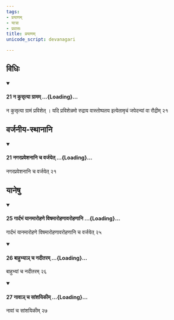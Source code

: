 ```yaml
---
tags:
- प्रयाणम्
- यात्रा
- प्रवासः
title: प्रयाणम्
unicode_script: devanagari

---
```

## विधिः
<div class="js_include" newlevelforh1="4" unfilled url="/vedAH_yajuH/taittirIyam/sUtram/ApastambaH/dharma-sUtram/vishvAsa-prastutiH/1/11/31/21_na_kusRtyA_grAmam.md">
<details open><summary><h4>21 न कुसृत्या ग्रामम् ...{Loading}...</h4></summary>

न कुसृत्या ग्रामं प्रविशेत् । यदि प्रविशेन्नमो रुद्राय वास्तोष्पतय इत्येतामृचं जपेदन्यां वा रौद्रीम् २१
</details>
</div>
  

## वर्जनीय-स्थानानि
<div class="js_include" newlevelforh1="4" unfilled url="/vedAH_yajuH/taittirIyam/sUtram/ApastambaH/dharma-sUtram/vishvAsa-prastutiH/1/11/32/21_nagarapraveshanAni_cha_varjayet.md">
<details open><summary><h4>21 नगरप्रवेशनानि च वर्जयेत् ...{Loading}...</h4></summary>

नगरप्रवेशनानि च वर्जयेत् २१
</details>
</div>
  

## यानेषु
<div class="js_include" newlevelforh1="4" unfilled url="/vedAH_yajuH/taittirIyam/sUtram/ApastambaH/dharma-sUtram/vishvAsa-prastutiH/1/11/32/25_gArdabhaM_yAnamArohaNe_viShamArohaNAvarohaNAni.md">
<details open><summary><h4>25 गार्दभं यानमारोहणे विषमारोहणावरोहणानि ...{Loading}...</h4></summary>

गार्दभं यानमारोहणे विषमारोहणावरोहणानि च वर्जयेत् २५
</details>
</div>
<div class="js_include" newlevelforh1="4" unfilled url="/vedAH_yajuH/taittirIyam/sUtram/ApastambaH/dharma-sUtram/vishvAsa-prastutiH/1/11/32/26_bAhubhyA~n_cha_nadItaram.md">
<details open><summary><h4>26 बाहुभ्याञ् च नदीतरम् ...{Loading}...</h4></summary>

बाहुभ्यां च नदीतरम् २६
</details>
</div>
<div class="js_include" newlevelforh1="4" unfilled url="/vedAH_yajuH/taittirIyam/sUtram/ApastambaH/dharma-sUtram/vishvAsa-prastutiH/1/11/32/27_nAvA~n_cha_sAMshayikIm.md">
<details open><summary><h4>27 नावाञ् च सांशयिकीम् ...{Loading}...</h4></summary>

नावां च सांशयिकीम् २७
</details>
</div>
